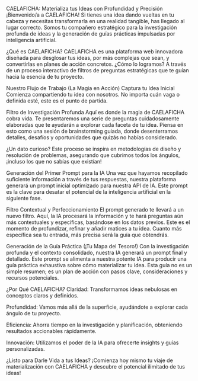 CAELAFICHA: 
Materializa tus Ideas con Profundidad y Precisión
¡Bienvenido/a a CAELAFICHA! Si tienes una idea dando vueltas en tu cabeza y necesitas transformarla en una realidad tangible, has llegado al lugar correcto. Somos tu compañero estratégico para la investigación profunda de ideas y la generación de guías prácticas impulsadas por inteligencia artificial.

¿Qué es CAELAFICHA?
CAELAFICHA es una plataforma web innovadora diseñada para desglosar tus ideas, por más complejas que sean, y convertirlas en planes de acción concretos. ¿Cómo lo logramos? A través de un proceso interactivo de filtros de preguntas estratégicas que te guían hacia la esencia de tu proyecto.

Nuestro Flujo de Trabajo (La Magia en Acción)
Captura tu Idea Inicial
Comienza compartiendo tu idea con nosotros. No importa cuán vaga o definida esté, este es el punto de partida.

Filtro de Investigación Profunda
Aquí es donde la magia de CAELAFICHA cobra vida. Te presentaremos una serie de preguntas cuidadosamente elaboradas que te ayudarán a explorar cada faceta de tu idea. Piensa en esto como una sesión de brainstorming guiada, donde desenterramos detalles, desafíos y oportunidades que quizás no habías considerado.

¿Un dato curioso? Este proceso se inspira en metodologías de diseño y resolución de problemas, asegurando que cubrimos todos los ángulos, ¡incluso los que no sabías que existían!

Generación del Primer Prompt para la IA
Una vez que hayamos recopilado suficiente información a través de tus respuestas, nuestra plataforma generará un prompt inicial optimizado para nuestra API de IA. Este prompt es la clave para desatar el potencial de la inteligencia artificial en la siguiente fase.

Filtro Contextual y Perfeccionamiento
El prompt generado te llevará a un nuevo filtro. Aquí, la IA procesará la información y te hará preguntas aún más contextuales y específicas, basándose en los datos previos. Este es el momento de profundizar, refinar y añadir matices a tu idea. Cuanto más específica sea tu entrada, más precisa será la guía que obtendrás.

Generación de la Guía Práctica (¡Tu Mapa del Tesoro!)
Con la investigación profunda y el contexto consolidado, nuestra IA generará un prompt final y detallado. Este prompt se alimenta a nuestra potente IA para producir una guía práctica exhaustiva sobre cómo materializar tu idea. Esta guía no es un simple resumen; es un plan de acción con pasos clave, consideraciones y recursos potenciales.

¿Por Qué CAELAFICHA?
Claridad: Transformamos ideas nebulosas en conceptos claros y definidos.

Profundidad: Vamos más allá de la superficie, ayudándote a explorar cada ángulo de tu proyecto.

Eficiencia: Ahorra tiempo en la investigación y planificación, obteniendo resultados accionables rápidamente.

Innovación: Utilizamos el poder de la IA para ofrecerte insights y guías personalizadas.

¿Listo para Darle Vida a tus Ideas?
¡Comienza hoy mismo tu viaje de materialización con CAELAFICHA y descubre el potencial ilimitado de tus ideas!
